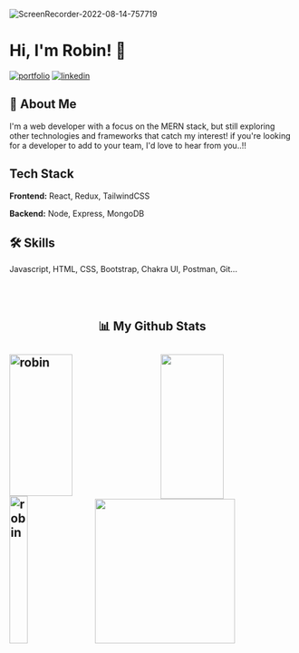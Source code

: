![ScreenRecorder-2022-08-14-757719](https://user-images.githubusercontent.com/101421882/184529967-263e5c31-fad6-48ca-bdfc-6e2d8c58d499.gif)
# Hi, I'm Robin! 👋


[![portfolio](https://img.shields.io/badge/my_portfolio-000?style=for-the-badge&logo=ko-fi&logoColor=white)](https://rs230498.github.io/rs230498/)
[![linkedin](https://img.shields.io/badge/linkedin-0A66C2?style=for-the-badge&logo=linkedin&logoColor=white)](https://in.linkedin.com/in/robin-singh-63b34a142)


## 🚀 About Me
I'm a web developer with a focus on the MERN stack,
 but still exploring other technologies and frameworks that catch my interest! if you're looking for a developer to add to your team, I'd love to hear from you..!!


## Tech Stack

**Frontend:** React, Redux, TailwindCSS

**Backend:** Node, Express, MongoDB


## 🛠 Skills
Javascript, HTML, CSS, Bootstrap, Chakra UI, Postman, Git...

<br><br>
<h2 align="center">📊 My Github Stats<h2>
<div>
  <img align="left" src="https://github-readme-streak-stats.herokuapp.com/?user=rs230498&theme=radical" alt="robin" height="250px" width="47%" />
  <img align="right" src="https://github-readme-stats.vercel.app/api?username=rs230498&show_icons=true&theme=radical" height="255px" width="47%"/>
<div>
  </br>
  
<div>
  <img align="left" src="https://github-readme-stats.vercel.app/api/top-langs/?username=rs230498&theme=radical&langs_count=8" alt="robin" height="260px" width="25%" />
  <img align="right" src="https://activity-graph.herokuapp.com/graph?username=rs230498&theme=gruvbox&hide_border=true&area=true" height="255px" width="70%"/>
<div>
